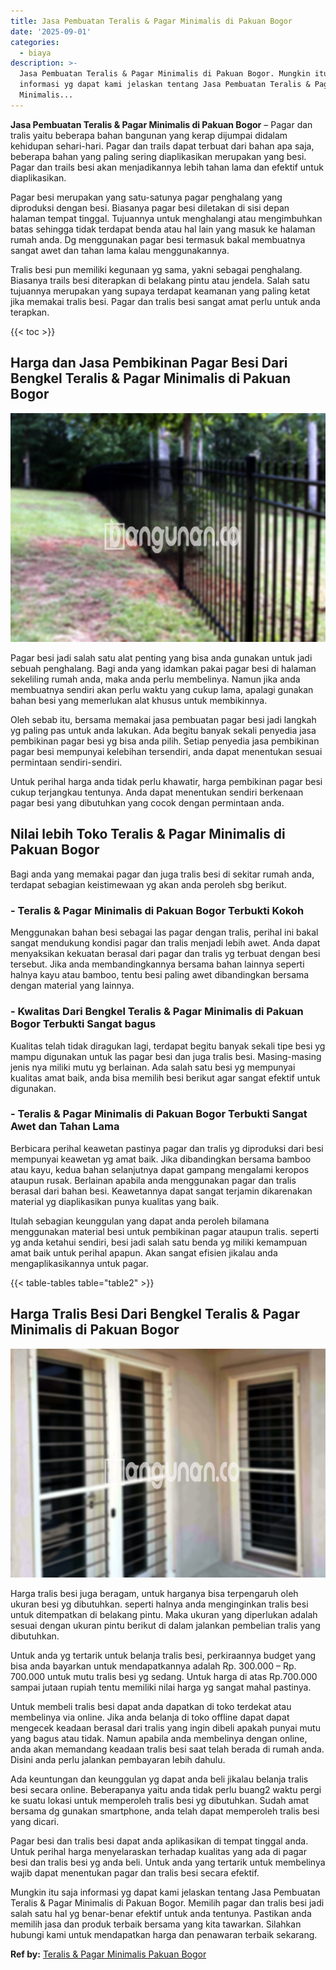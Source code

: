 ```yaml
---
title: Jasa Pembuatan Teralis & Pagar Minimalis di Pakuan Bogor
date: '2025-09-01'
categories:
  - biaya
description: >-
  Jasa Pembuatan Teralis & Pagar Minimalis di Pakuan Bogor. Mungkin itu saja
  informasi yg dapat kami jelaskan tentang Jasa Pembuatan Teralis & Pagar
  Minimalis...
---
```


**Jasa Pembuatan Teralis & Pagar Minimalis di Pakuan Bogor** – Pagar dan tralis yaitu beberapa bahan bangunan yang kerap dijumpai didalam kehidupan sehari-hari. Pagar dan trails dapat terbuat dari bahan apa saja, beberapa bahan yang paling sering diaplikasikan merupakan yang besi. Pagar dan trails besi akan menjadikannya lebih tahan lama dan efektif untuk diaplikasikan.

Pagar besi merupakan yang satu-satunya pagar penghalang yang diproduksi dengan besi. Biasanya pagar besi diletakan di sisi depan halaman tempat tinggal. Tujuannya untuk menghalangi atau mengimbuhkan batas sehingga tidak terdapat benda atau hal lain yang masuk ke halaman rumah anda. Dg menggunakan pagar besi termasuk bakal membuatnya sangat awet dan tahan lama kalau menggunakannya.

Tralis besi pun memiliki kegunaan yg sama, yakni sebagai penghalang. Biasanya trails besi diterapkan di belakang pintu atau jendela. Salah satu tujuannya merupakan yang supaya terdapat keamanan yang paling ketat jika memakai tralis besi. Pagar dan tralis besi sangat amat perlu untuk anda terapkan.

{{< toc >}}

## Harga dan Jasa Pembikinan Pagar Besi Dari Bengkel Teralis & Pagar Minimalis di Pakuan Bogor

![Jasa Pembuatan Teralis & Pagar Minimalis di Pakuan Bogor](/images/pagar-minimalis-murah-57.png)

Pagar besi jadi salah satu alat penting yang bisa anda gunakan untuk jadi sebuah penghalang. Bagi anda yang idamkan pakai pagar besi di halaman sekeliling rumah anda, maka anda perlu membelinya. Namun jika anda membuatnya sendiri akan perlu waktu yang cukup lama, apalagi gunakan bahan besi yang memerlukan alat khusus untuk membikinnya.

Oleh sebab itu, bersama memakai jasa pembuatan pagar besi jadi langkah yg paling pas untuk anda lakukan. Ada begitu banyak sekali penyedia jasa pembikinan pagar besi yg bisa anda pilih. Setiap penyedia jasa pembikinan pagar besi mempunyai kelebihan tersendiri, anda dapat menentukan sesuai permintaan sendiri-sendiri.

Untuk perihal harga anda tidak perlu khawatir, harga pembikinan pagar besi cukup terjangkau tentunya. Anda dapat menentukan sendiri berkenaan pagar besi yang dibutuhkan yang cocok dengan permintaan anda.

## Nilai lebih Toko Teralis & Pagar Minimalis di Pakuan Bogor

Bagi anda yang memakai pagar dan juga tralis besi di sekitar rumah anda, terdapat sebagian keistimewaan yg akan anda peroleh sbg berikut.

### \- Teralis & Pagar Minimalis di Pakuan Bogor Terbukti Kokoh

Menggunakan bahan besi sebagai las pagar dengan tralis, perihal ini bakal sangat mendukung kondisi pagar dan tralis menjadi lebih awet. Anda dapat menyaksikan kekuatan berasal dari pagar dan tralis yg terbuat dengan besi tersebut. Jika anda membandingkannya bersama bahan lainnya seperti halnya kayu atau bamboo, tentu besi paling awet dibandingkan bersama dengan material yang lainnya.

### \- Kwalitas Dari Bengkel Teralis & Pagar Minimalis di Pakuan Bogor Terbukti Sangat bagus

Kualitas telah tidak diragukan lagi, terdapat begitu banyak sekali tipe besi yg mampu digunakan untuk las pagar besi dan juga tralis besi. Masing-masing jenis nya miliki mutu yg berlainan. Ada salah satu besi yg mempunyai kualitas amat baik, anda bisa memilih besi berikut agar sangat efektif untuk digunakan.

### \- Teralis & Pagar Minimalis di Pakuan Bogor Terbukti Sangat Awet dan Tahan Lama

Berbicara perihal keawetan pastinya pagar dan tralis yg diproduksi dari besi mempunyai keawetan yg amat baik. Jika dibandingkan bersama bamboo atau kayu, kedua bahan selanjutnya dapat gampang mengalami keropos ataupun rusak. Berlainan apabila anda menggunakan pagar dan tralis berasal dari bahan besi. Keawetannya dapat sangat terjamin dikarenakan material yg diaplikasikan punya kualitas yang baik.

Itulah sebagian keunggulan yang dapat anda peroleh bilamana menggunakan material besi untuk pembikinan pagar ataupun tralis. seperti yg anda ketahui sendiri, besi jadi salah satu benda yg miliki kemampuan amat baik untuk perihal apapun. Akan sangat efisien jikalau anda mengaplikasikannya untuk pagar.

{{< table-tables table="table2" >}}

## Harga Tralis Besi Dari Bengkel Teralis & Pagar Minimalis di Pakuan Bogor

![Jasa Pembuatan Teralis & Pagar Minimalis di Pakuan Bogor](/images/teralis-minimalis-murah-16.png)

Harga tralis besi juga beragam, untuk harganya bisa terpengaruh oleh ukuran besi yg dibutuhkan. seperti halnya anda menginginkan tralis besi untuk ditempatkan di belakang pintu. Maka ukuran yang diperlukan adalah sesuai dengan ukuran pintu berikut di dalam jalankan pembelian tralis yang dibutuhkan.

Untuk anda yg tertarik untuk belanja tralis besi, perkiraannya budget yang bisa anda bayarkan untuk mendapatkannya adalah Rp. 300.000 – Rp. 700.000 untuk mutu tralis besi yg sedang. Untuk harga di atas Rp.700.000 sampai jutaan rupiah tentu memiliki nilai harga yg sangat mahal pastinya.

Untuk membeli tralis besi dapat anda dapatkan di toko terdekat atau membelinya via online. Jika anda belanja di toko offline dapat dapat mengecek keadaan berasal dari tralis yang ingin dibeli apakah punyai mutu yang bagus atau tidak. Namun apabila anda membelinya dengan online, anda akan memandang keadaan tralis besi saat telah berada di rumah anda. Disini anda perlu jalankan pembayaran lebih dahulu.

Ada keuntungan dan keunggulan yg dapat anda beli jikalau belanja tralis besi secara online. Beberapanya yaitu anda tidak perlu buang2 waktu pergi ke suatu lokasi untuk memperoleh tralis besi yg dibutuhkan. Sudah amat bersama dg gunakan smartphone, anda telah dapat memperoleh tralis besi yang dicari.

Pagar besi dan tralis besi dapat anda aplikasikan di tempat tinggal anda. Untuk perihal harga menyelaraskan terhadap kualitas yang ada di pagar besi dan tralis besi yg anda beli. Untuk anda yang tertarik untuk membelinya wajib dapat menentukan pagar dan tralis besi secara efektif.

Mungkin itu saja informasi yg dapat kami jelaskan tentang Jasa Pembuatan Teralis & Pagar Minimalis di Pakuan Bogor. Memilih pagar dan tralis besi jadi salah satu hal yg benar-benar efektif untuk anda tentunya. Pastikan anda memilih jasa dan produk terbaik bersama yang kita tawarkan. Silahkan hubungi kami untuk mendapatkan harga dan penawaran terbaik sekarang.

**Ref by:** [Teralis & Pagar Minimalis Pakuan Bogor](https://id.wikipedia.org/wiki/Teralis)

